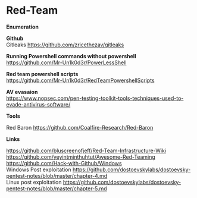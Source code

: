# Red-Team

<b> Enumeration </b> <br>

<b> Github </b> <br>
Gitleaks https://github.com/zricethezav/gitleaks  



<b>Running Powershell commands without powershell  </b><br>
  https://github.com/Mr-Un1k0d3r/PowerLessShell
  
  <b>Red team powershell scripts </b><br>
  https://github.com/Mr-Un1k0d3r/RedTeamPowershellScripts

<b> AV evasaion </b>  <br>
https://www.nopsec.com/pen-testing-toolkit-tools-techniques-used-to-evade-antivirus-software/

<b>Tools </b>

Red Baron https://github.com/Coalfire-Research/Red-Baron <br>



 <b>Links</b>
  
  https://github.com/bluscreenofjeff/Red-Team-Infrastructure-Wiki <br>
  https://github.com/yeyintminthuhtut/Awesome-Red-Teaming <br>
  https://github.com/Hack-with-Github/Windows <br>
  Windows Post exploitation https://github.com/dostoevskylabs/dostoevsky-pentest-notes/blob/master/chapter-4.md <br>
  Linux post exploitation https://github.com/dostoevskylabs/dostoevsky-pentest-notes/blob/master/chapter-5.md <br>

